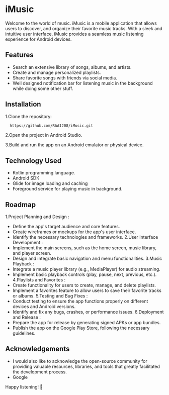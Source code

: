 
# iMusic

Welcome to the world of music. iMusic is a mobile application that allows users to discover, and organize their favorite music tracks. With a sleek and intuitive user interface, iMusic provides a seamless music listening experience for Android devices.


## Features

- Search an extensive library of songs,    albums, and artists.
- Create and manage personalized playlists.
- Share favorite songs with friends via social media.
- Well designed notification bar for listening music in the background while doing some  other stuff.




## Installation

1.Clone the repository:
```bash
  https://github.com/RAA1208/iMusic.git
```
2.Open the project in Android Studio.

3.Build and run the app on an Android emulator or physical device.
    
## Technology Used
- Kotlin programming language.
- Android SDK
- Glide for image loading and caching
- Foreground service for playing music in background.
## Roadmap

1.Project Planning and Design :
- Define the app's target audience and core features.
- Create wireframes or mockups for the app's user interface.
- Identify the necessary technologies and frameworks.
2.User Interface Development :
- Implement the main screens, such as the home screen, music library, and player screen.
- Design and integrate basic navigation and menu functionalities.
3.Music Playback :
- Integrate a music player library (e.g., MediaPlayer) for audio streaming.
- Implement basic playback controls (play, pause, next, previous, etc.).
4.Playlists and Favorites :
- Create functionality for users to create, manage, and delete playlists.
- Implement a favorites feature to allow users to save their favorite tracks or albums.
5.Testing and Bug Fixes :
- Conduct testing to ensure the app functions properly on different devices and Android versions.
- Identify and fix any bugs, crashes, or performance issues.
6.Deployment and Release :
- Prepare the app for release by generating signed APKs or app bundles.
- Publish the app on the Google Play Store, following the necessary guidelines.
## Acknowledgements

 - I would also like to acknowledge the open-source community for providing valuable resources, libraries, and tools that greatly facilitated the development process.
 - Google


 Happy listening! 🎵

